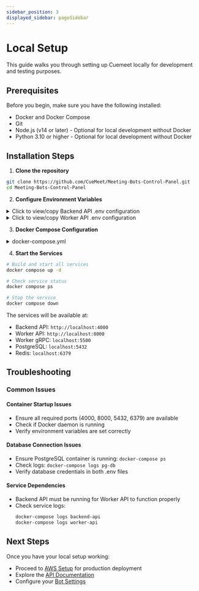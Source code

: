 ```yaml
---
sidebar_position: 3
displayed_sidebar: pageSidebar
---
```


# Local Setup

This guide walks you through setting up Cuemeet locally for development and testing purposes.

## Prerequisites

Before you begin, make sure you have the following installed:
- Docker and Docker Compose
- Git
- Node.js (v14 or later) - Optional for local development without Docker
- Python 3.10 or higher - Optional for local development without Docker

## Installation Steps

1. **Clone the repository**
```bash
git clone https://github.com/CueMeet/Meeting-Bots-Control-Panel.git
cd Meeting-Bots-Control-Panel
```

2. **Configure Environment Variables**

<details>
<summary>Click to view/copy Backend API .env configuration</summary>

```env
# Backend API Configuration
# Application
PORT=4000
NODE_ENV=development
CORS_ALLOWED_ORIGINS=*

# Database
DB_HOST=pg-db
DB_PORT=5432
DB_USERNAME=meetingbots_user
DB_PASSWORD=cuecard-meting-bots-secret
DB_DATABASE=meetingbots_db_backend_api


# Redis
REDIS_HOST=redis
REDIS_PORT=6379


# AWS
AWS_ACCESS_KEY=
AWS_SECRET_KEY=

## S3
AWS_BUCKET_REGION=
AWS_MEETING_BOT_BUCKET_NAME=

## ECS
AWS_ECS_CLUSTER_NAME=
AWS_SECURITY_GROUP=
AWS_VPS_SUBNET=
ECS_TASK_DEFINITION_GOOGLE=
ECS_CONTAINER_NAME_GOOGLE=
ECS_TASK_DEFINITION_ZOOM=
ECS_CONTAINER_NAME_ZOOM=
ECS_TASK_DEFINITION_TEAMS=
ECS_CONTAINER_NAME_TEAMS=


# Meeting Bot
MEETING_BOT_RETRY_COUNT=2


# Worker Backend gRPC URL
WORKER_BACKEND_GRPC_URL=grpc-worker:5500
```
</details>

<details>
<summary>Click to view/copy Worker API .env configuration</summary>

```env
# Worker API Configuration
DJANGO_SETTINGS_MODULE=worker_backend.settings
DJANGO_SECRET_KEY=8b1336ae5f72ec7e949e787054976962a85fb1ca935da5ca59ba0448eae178b1336ae5f7204
DEBUG=True
STATIC_URL=/static/
ALLOWED_HOSTS=*
CORS_ALLOWED_ORIGINS=*


## PG Database
DB_USERNAME=meetingbots_user
DB_PASSWORD=cuecard-meting-bots-secret
DB_NAME=meetingbots_db_worker
DB_HOST=pg-db
DB_PORT=5432


# Redis Configuration
REDIS_HOST=redis
REDIS_PORT=6379
REDIS_DB=2


# AWS Configuration
AWS_ACCESS_KEY_ID=
AWS_SECRET_ACCESS_KEY=

## AWS S3
AWS_REGION=
AWS_STORAGE_BUCKET_NAME=

_SIGNED_URL_EXPIRY_TIME=60

## HIGHLIGHT
HIGHLIGHT_PROJECT_ID=""
HIGHLIGHT_ENVIRONMENT_NAME=""


## ASSEMBLY AI
ASSEMBLY_AI_API_KEY=""
```
</details>

3. **Docker Compose Configuration**

<details>
<summary>docker-compose.yml</summary>

```yaml
services:
  backend-api:
    container_name: backend_rest
    build:
      context: ./api-backend
      dockerfile: Dockerfile
    ports:
      - "4000:4000"
    depends_on:
      - pg-db
      - redis

  worker-api:
    container_name: worker_rest
    build:
      context: ./worker-backend
      dockerfile: Dockerfile
    command: python manage.py migrate && gunicorn worker_backend.wsgi:application --workers 4 --bind 0.0.0.0:8000
    ports:
      - "8000:8000"
    depends_on:
      - pg-db
      - redis
      - backend-api

  worker-grpc:
    container_name: grpc_server
    build:
      context: ./worker-backend
      dockerfile: Dockerfile
    command: python manage.py grpcrunaioserver 0.0.0.0:5500 --max-workers 4
    ports:
      - "5500:5500"
    depends_on:
      - pg-db
      - redis

  redis:
    image: redis:alpine
    container_name: redis
    restart: always
    ports:
      - "6379:6379"

  pg-db:
    image: postgres:16
    container_name: postgres_db
    restart: always
    volumes:
      - postgres_data:/var/lib/postgresql/data
      - ./pg-db/init-multiple-databases.sql:/docker-entrypoint-initdb.d/init-multiple-databases.sql
    ports:
      - "5432:5432"
    env_file:
      - ./pg-db/.db.env

  celery_worker:
    container_name: celery_worker
    build:
      context: ./worker-backend
      dockerfile: Dockerfile
    command: celery -A worker_backend worker --loglevel=info --concurrency=4
    depends_on:
      - redis
      - pg-db
      - worker-api

  flower:
    container_name: flower
    build:
      context: ./worker-backend
      dockerfile: Dockerfile
    command: celery -A worker_backend flower --port=5555
    ports:
      - "5556:5555"
    depends_on:
      - redis
      - worker-grpc

  documentation:
    container_name: documentation
    build:
      context: ./documentation
      dockerfile: Dockerfile
    ports:
      - "6000:3000"

volumes:
  postgres_data:
    driver: local
```
</details>

4. **Start the Services**

```bash
# Build and start all services
docker compose up -d

# Check service status
docker compose ps

# Stop the service 
docker compose down
```

The services will be available at:
- Backend API: `http://localhost:4000`
- Worker API: `http://localhost:8000`
- Worker gRPC: `localhost:5500`
- PostgreSQL: `localhost:5432`
- Redis: `localhost:6379`

<!-- ## Database Migrations

For the Worker API (Django):
```bash
# Run migrations
docker-compose exec worker-api python manage.py migrate

# Create a superuser (optional)
docker-compose exec worker-api python manage.py createsuperuser
``` -->


## Troubleshooting


### Common Issues


#### Container Startup Issues
- Ensure all required ports (4000, 8000, 5432, 6379) are available
- Check if Docker daemon is running
- Verify environment variables are set correctly

#### Database Connection Issues
- Ensure PostgreSQL container is running: `docker-compose ps`
- Check logs: `docker-compose logs pg-db`
- Verify database credentials in both .env files

#### Service Dependencies
- Backend API must be running for Worker API to function properly
- Check service logs: 
  ```bash
  docker-compose logs backend-api
  docker-compose logs worker-api
  ```

## Next Steps

Once you have your local setup working:
- Proceed to [AWS Setup](/docs/aws-setup) for production deployment
- Explore the [API Documentation](./bot/api-info)
- Configure your [Bot Settings](./meeting-bots)